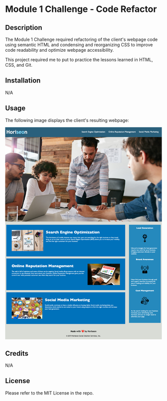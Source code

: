 # Module 1 Challenge - Code Refactor

## Description

The Module 1 Challenge required refactoring of the client's webpage code using semantic HTML and condensing and reorganizing CSS to improve code readability and optimize webpage accessibility.

This project required me to put to practice the lessons learned in HTML, CSS, and Git.

## Installation

N/A

## Usage

The following image displays the client's resulting webpage:

![Horiseon webpage](./Develop/assets/images/mod-1-screenshot.png)

## Credits

N/A

## License

Please refer to the MIT License in the repo.
